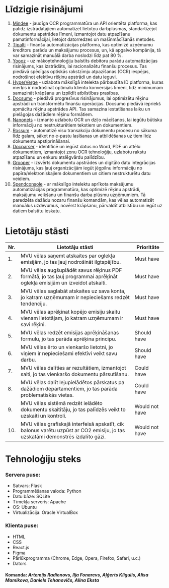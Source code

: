 # Līdzigie risinājumi

1. [Mindee](https://www.mindee.com/) - jaudīga OCR programmatūra un API orientēta platforma, kas palīdz izstrādātājiem automatizēt lietotņu darbplūsmas, standartizējot dokumentu apstrādes līmeni, izmantojot datu atpazīšanu pamatinformācijai, lietojot datorredzes un mašīnmācīšanās metodes.
2. [Tipalti](https://tipalti.com/en-eu/) - finanšu automatizācijas platforma, kas optimizē uzņēmumu kreditoru parādu un maksājumu procesus, un, kā apgalvo kompānija, tā var samazināt manuālā darba noslodzi līdz pat 80 %.
3. [Yoooz](https://www.getyooz.com/en-gb/) - uz mākoņtehnoloģiju balstīts debitoru parādu automatizācijas risinājums, kas izstrādāts, lai racionalizētu finanšu procesus. Tas piedāvā spēcīgas optiskās rakstzīmju atpazīšanas (OCR) iespējas, nodrošinot efektīvu rēķinu apstrādi un datu ieguvi.
4. [HyperVerge](https://hyperverge.co/solutions/ocr-software/) - uzlabota mākslīgā intelekta pārbaudīta ID platforma, kuras mērķis ir nodrošināt optimālu klientu konversijas līmeni, līdz minimumam samazināt krāpšanu un izpildīt atbilstības prasības.
5. [Docsumo](https://www.docsumo.com/) - piedāvā progresīvus risinājumus, lai optimizētu rēķinu apstrādi un transformētu finanšu operācijas. Docsumo piedāvā iepriekš apmācītu rēķinu apstrādes API. Tas samazina iestatīšanas laiku un pielāgojas dažādiem rēķinu formātiem.
6. [Nanonets](https://nanonets.com/) - izmanto uzlabotu OCR un dziļo mācīšanos, lai iegūtu būtisku informāciju no nestrukturētiem tekstiem un dokumentiem.
7. [Rossum](https://rossum.ai/?_gl=1%2A1phz9cf%2A_up%2AMQ..&gclid=Cj0KCQjwurS3BhCGARIsADdUH53MsPNiUYXo60qhY_rA5B5rZNIcSrrIohtQzufwGXpbkbMr9oTKXCIaAhubEALw_wcB) - automatizē visu transakciju dokumentu procesu no sākuma līdz galam, sākot no e-pastu lasīšanas un atbildēšanas uz tiem līdz dokumentu apstiprināšanai.
8. [Docparser](https://docparser.com/) - identificē un iegūst datus no Word, PDF un attēlu dokumentiem, izmantojot zonu OCR tehnoloģiju, uzlabotu rakstu atpazīšanu un enkuru atslēgvārdu palīdzību.
9. [Grooper](https://www.bisok.com/intelligent-document-processing/) - izsvērts dokumentu apstrādes un digitālo datu integrācijas risinājums, kas ļauj organizācijām iegūt jēgpilnu informāciju no papīra/elektroniskajiem dokumentiem un citiem nestrukturētu datu veidiem.
10. [Spendconsole](https://www.spendconsole.ai/solutions/ai-invoice-ocr-software/) - ar mākslīgo intelektu aprīkota maksājumu automatizācijas programmatūra, kas optimizē rēķinu apstrādi, maksājumu veikšanu un finanšu darba plūsmu uzņēmumiem. Tā paredzēta dažādu nozaru finanšu komandām, kas vēlas automatizēt manuālus uzdevumus, novērst krāpšanu, pārvaldīt atbilstību un iegūt uz datiem balstītu ieskatu. 

# Lietotāju stāsti

|Nr.|Lietotāju stāsti|Prioritāte|
|---|----------------|----------|
|1.|MVU vēlas saņemt atskaites par oglekļa emisijām, jo tas ļauj nodrošināt ilgtspējību.|Must have|
|2.|MVU vēlas augšuplādēt savus rēķinus PDF formātā, jo tas ļauj programmai aprēķināt oglekļa emisijām un izveidot atskaiti.|Must have|
|3.|MVU vēlas saglabāt atskaites uz sava konta, jo katram uzņēmumam ir nepieciešams redzēt tendenciju.|Must have|
|4.|MVU vēlas aprēķinat kopējo emisiju skaitu vienam lietotājam, jo katram uzņēmumam ir savi rēķini.|Must have|
|5.|MVU vēlas redzēt emisijas aprēķināšanas formulu, jo tas parāda aprēķina principu.|Should have|
|6.|MVU vēlas ērto un vienkaršo lietotni, jo viņiem ir nepieciešami efektīvi veikt savu darbu.|Should have|
|7.|MVU vēlas dalīties ar rezultātiem, izmantojot saiti, jo tas vienkaršo dokumentu pārsutīšanu.|Could have|
|8.|MVU vēlas dalīt lejupielādētos pārskatus pa dažādiem departamentiem, jo tas parāda problematiskās vietas.|Could have|
|9.|MVU vēlas sistēmā redzēt ielādēto dokumentu skaitītāju, jo tas palīdzēs veikt to uzskaiti un kontroli.|Would not have|
|10.|MVU vēlas grafiskajā interfeisā apskatīt, cik balonus varētu uzpūst ar CO2 emisiju, jo tas uzskatāmi demonstrēs izdalīto gāzi.|Would not have|

# Tehnoloģiju steks

### Servera puse:
- Satvars: Flask
- Programmēšanas valoda: Python
- Datu bāze: SQLite
- Tīmekļa serveris: Apache
- OS: Ubuntu
- Virtualizācija: Oracle VirtualBox

### Klienta puse:

- HTML
- CSS
- React.js
- Figma
- Pārlūkprogramma (Chrome, Edge, Opera, Firefox, Safari, u.c.)
- Dators


#### Komanda: _Artemijs Radionovs, Ilja Fonarevs, Aļģerts Kligulis, Alisa Mamikova, Daniels Tehanovičs, Alina Eksta_
